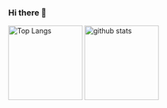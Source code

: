 ### Hi there 👋

<p align="left"> 
  <img alt="Top Langs" height="150px" src="https://github-readme-stats.vercel.app/api/top-langs/?username=rintarotajima&layout=compact&show_icons=true&theme=cobalt" />
  <img alt="github stats" height="150px" src="https://github-readme-stats.vercel.app/api?username=rintarotajima&theme=cobalt&show_icons=ture" />
</p>
<!--
**rintarotajima/rintarotajima** is a ✨ _special_ ✨ repository because its `README.md` (this file) appears on your GitHub profile.

Here are some ideas to get you started:

- 🔭 I’m currently working on ...
- 🌱 I’m currently learning ...
- 👯 I’m looking to collaborate on ...
- 🤔 I’m looking for help with ...
- 💬 Ask me about ...
- 📫 How to reach me: ...
- 😄 Pronouns: ...
- ⚡ Fun fact: ...
-->

